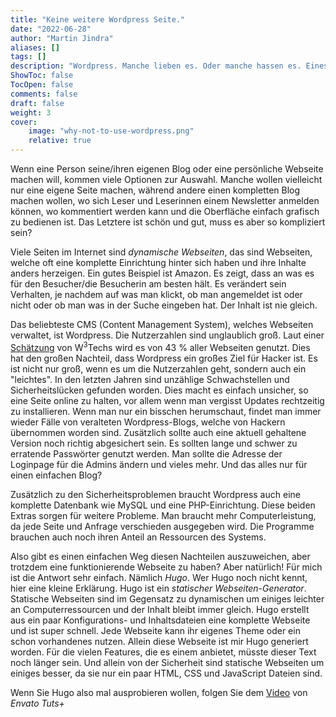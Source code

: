 ```yaml
---
title: "Keine weitere Wordpress Seite."
date: "2022-06-28"
author: "Martin Jindra"
aliases: []
tags: []
description: "Wordpress. Manche lieben es. Oder manche hassen es. Eines steht fest, es ist sehr weit verbreitet."
ShowToc: false
TocOpen: false
comments: false
draft: false
weight: 3
cover:
    image: "why-not-to-use-wordpress.png"
    relative: true
---
```


Wenn eine Person seine/ihren eigenen Blog oder eine persönliche Webseite machen will, kommen viele Optionen zur Auswahl.
Manche wollen vielleicht nur eine eigene Seite machen, während andere einen kompletten Blog machen wollen, wo sich Leser und Leserinnen einem Newsletter anmelden können, wo kommentiert werden kann und die Oberfläche einfach grafisch zu bedienen ist.
Das Letztere ist schön und gut, muss es aber so kompliziert sein?

Viele Seiten im Internet sind _dynamische Webseiten_, das sind Webseiten, welche oft eine komplette Einrichtung hinter sich haben und ihre Inhalte anders herzeigen.
Ein gutes Beispiel ist Amazon.
Es zeigt, dass an was es für den Besucher/die Besucherin am besten hält.
Es verändert sein Verhalten, je nachdem auf was man klickt, ob man angemeldet ist oder nicht oder ob man was in der Suche eingeben hat.
Der Inhalt ist nie gleich.

Das beliebteste CMS (Content Management System), welches Webseiten verwaltet, ist Wordpress.
Die Nutzerzahlen sind unglaublich groß.
Laut einer [Schätzung](https://w3techs.com/technologies/overview/content_management) von W<sup>3</sup>Techs wird es von 43 % aller Webseiten genutzt.
Dies hat den großen Nachteil, dass Wordpress ein großes Ziel für Hacker ist.
Es ist nicht nur groß, wenn es um die Nutzerzahlen geht, sondern auch ein "leichtes".
In den letzten Jahren sind unzählige Schwachstellen und Sicherheitslücken gefunden worden.
Dies macht es einfach unsicher, so eine Seite online zu halten, vor allem wenn man vergisst Updates rechtzeitig zu installieren.
Wenn man nur ein bisschen herumschaut, findet man immer wieder Fälle von veralteten Wordpress-Blogs, welche von Hackern übernommen worden sind.
Zusätzlich sollte auch eine aktuell gehaltene Version noch richtig abgesichert sein.
Es sollten lange und schwer zu erratende Passwörter genutzt werden.
Man sollte die Adresse der Loginpage für die Admins ändern und vieles mehr.
Und das alles nur für einen einfachen Blog?

Zusätzlich zu den Sicherheitsproblemen braucht Wordpress auch eine komplette Datenbank wie MySQL und eine PHP-Einrichtung.
Diese beiden Extras sorgen für weitere Probleme.
Man braucht mehr Computerleistung, da jede Seite und Anfrage verschieden ausgegeben wird.
Die Programme brauchen auch noch ihren Anteil an Ressourcen des Systems.

Also gibt es einen einfachen Weg diesen Nachteilen auszuweichen, aber trotzdem eine funktionierende Webseite zu haben?
Aber natürlich!
Für mich ist die Antwort sehr einfach.
Nämlich _Hugo_.
Wer Hugo noch nicht kennt, hier eine kleine Erklärung.
Hugo ist ein _statischer Webseiten-Generator_.
Statische Webseiten sind im Gegensatz zu dynamischen um einiges leichter an Computerressourcen und der Inhalt bleibt immer gleich.
Hugo erstellt aus ein paar Konfigurations- und Inhaltsdateien eine komplette Webseite und ist super schnell.
Jede Webseite kann ihr eigenes Theme oder ein schon vorhandenes nutzen.
Allein diese Webseite ist mir Hugo generiert worden.
Für die vielen Features, die es einem anbietet, müsste dieser Text noch länger sein.
Und allein von der Sicherheit sind statische Webseiten um einiges besser, da sie nur ein paar HTML, CSS und JavaScript Dateien sind.

Wenn Sie Hugo also mal ausprobieren wollen, folgen Sie dem [Video](https://www.youtube.com/watch?v=hjD9jTi_DQ4) von _Envato Tuts+_

